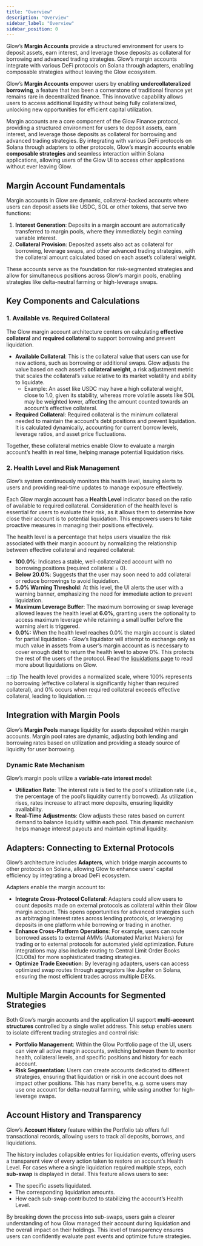 ```yaml
---
title: "Overview"
description: "Overview"
sidebar_label: "Overview"
sidebar_position: 0
---
```


Glow’s **Margin Accounts** provide a structured environment for users to deposit assets, earn interest, and leverage those deposits as collateral for borrowing and advanced trading strategies. Glow’s margin accounts integrate with various DeFi protocols on Solana through adapters, enabling composable strategies without leaving the Glow ecosystem.

Glow’s **Margin Accounts** empower users by enabling **undercollateralized borrowing**, a feature that has been a cornerstone of traditional finance yet remains rare in decentralized finance. This innovative capability allows users to access additional liquidity without being fully collateralized, unlocking new opportunities for efficient capital utilization.

Margin accounts are a core component of the Glow Finance protocol, providing a structured environment for users to deposit assets, earn interest, and leverage those deposits as collateral for borrowing and advanced trading strategies. By integrating with various DeFi protocols on Solana through adapters to other protocols, Glow’s margin accounts enable **composable strategies** and seamless interaction within Solana applications, allowing users of the Glow UI to access other applications without ever leaving Glow.

## Margin Account Fundamentals

Margin accounts in Glow are dynamic, collateral-backed accounts where users can deposit assets like USDC, SOL or other tokens, that serve two functions:

1. **Interest Generation**: Deposits in a margin account are automatically transferred to margin pools, where they immediately begin earning variable interest.
2. **Collateral Provision**: Deposited assets also act as collateral for borrowing, leverage swaps, and other advanced trading strategies, with the collateral amount calculated based on each asset’s collateral weight.

These accounts serve as the foundation for risk-segmented strategies and allow for simultaneous positions across Glow’s margin pools, enabling strategies like delta-neutral farming or high-leverage swaps.

## Key Components and Calculations

### 1. Available vs. Required Collateral

The Glow margin account architecture centers on calculating **effective collateral** and **required collateral** to support borrowing and prevent liquidation.

- **Available Collateral**: This is the collateral value that users can use for new actions, such as borrowing or additional swaps. Glow adjusts the value based on each asset’s **collateral weight**, a risk adjustment metric that scales the collateral’s value relative to its market volatility and ability to liquidate.
    - Example: An asset like USDC may have a high collateral weight, close to 1.0, given its stability, whereas more volatile assets like SOL may be weighted lower, affecting the amount counted towards an account’s effective collateral.
- **Required Collateral**: Required collateral is the minimum collateral needed to maintain the account's debt positions and prevent liquidation. It is calculated dynamically, accounting for current borrow levels, leverage ratios, and asset price fluctuations.

Together, these collateral metrics enable Glow to evaluate a margin account’s health in real time, helping manage potential liquidation risks.

### 2. Health Level and Risk Management

Glow’s system continuously monitors this health level, issuing alerts to users and providing real-time updates to manage exposure effectively.

Each Glow margin account has a **Health Level** indicator based on the ratio of available to required collateral. Consideration of the health level is essential for users to evaluate their risk, as it allows them to determine how close their account is to potential liquidation. This empowers users to take proactive measures in managing their positions effectively.

The health level is a percentage that helps users visualize the risk associated with their margin account by normalizing the relationship between effective collateral and required collateral:

- **100.0%**: Indicates a stable, well-collateralized account with no borrowing positions (required collateral = 0).
- **Below 20.0%**: Suggests that the user may soon need to add collateral or reduce borrowings to avoid liquidation.
- **5.0% Warning Threshold**: At this level, the UI alerts the user with a warning banner, emphasizing the need for immediate action to prevent liquidation.
- **Maximum Leverage Buffer**: The maximum borrowing or swap leverage allowed leaves the health level at **6.0%**, granting users the optionality to access maximum leverage while retaining a small buffer before the warning alert is triggered.
- **0.0%:** When the health level reaches 0.0% the margin account is slated for partial liquidation - Glow’s liquidator will attempt to exchange only as much value in assets from a user’s margin account as is necessary to cover enough debt to return the health level to above 0%. This protects the rest of the users of the protocol. Read the [liquidations page](../03-margin-accounts/liquidation.md) to read more about liquidations on Glow.

:::tip
The health level provides a normalized scale, where 100% represents no borrowing (effective collateral is significantly higher than required collateral), and 0% occurs when required collateral exceeds effective collateral, leading to liquidation.
:::

## Integration with Margin Pools

Glow’s **Margin Pools** manage liquidity for assets deposited within margin accounts. Margin pool rates are dynamic, adjusting both lending and borrowing rates based on utilization and providing a steady source of liquidity for user borrowing.

### Dynamic Rate Mechanism

Glow’s margin pools utilize a **variable-rate interest model**:

- **Utilization Rate**: The interest rate is tied to the pool's utilization rate (i.e., the percentage of the pool’s liquidity currently borrowed). As utilization rises, rates increase to attract more deposits, ensuring liquidity availability.
- **Real-Time Adjustments**: Glow adjusts these rates based on current demand to balance liquidity within each pool. This dynamic mechanism helps manage interest payouts and maintain optimal liquidity.

## Adapters: Connecting to External Protocols

Glow’s architecture includes **Adapters**, which bridge margin accounts to other protocols on Solana, allowing Glow to enhance users' capital efficiency by integrating a broad DeFi ecosystem.

Adapters enable the margin account to:

- **Integrate Cross-Protocol Collateral**: Adapters could allow users to count deposits made on external protocols as collateral within their Glow margin account. This opens opportunities for advanced strategies such as arbitraging interest rates across lending protocols, or leveraging deposits in one platform while borrowing or trading in another.
- **Enhance Cross-Platform Operations**: For example, users can route borrowed assets to external AMMs (Automated Market Makers) for trading or to external protocols for automated yield optimization. Future integrations may also include routing to Central Limit Order Books (CLOBs) for more sophisticated trading strategies.
- **Optimize Trade Execution**: By leveraging adapters, users can access optimized swap routes through aggregators like Jupiter on Solana, ensuring the most efficient trades across multiple DEXs.

## Multiple Margin Accounts for Segmented Strategies

Both Glow’s margin accounts and the application UI support **multi-account structures** controlled by a single wallet address. This setup enables users to isolate different trading strategies and control risk:

- **Portfolio Management**: Within the Glow Portfolio page of the UI, users can view all active margin accounts, switching between them to monitor health, collateral levels, and specific positions and history for each account.
- **Risk Segmentation**: Users can create accounts dedicated to different strategies, ensuring that liquidation or risk in one account does not impact other positions. This has many benefits, e.g. some users may use one account for delta-neutral farming, while using another for high-leverage swaps.

## Account History and Transparency

Glow’s **Account History** feature within the Portfolio tab offers full transactional records, allowing users to track all deposits, borrows, and liquidations.

The history includes collapsible entries for liquidation events, offering users a transparent view of every action taken to restore an account’s Health Level. For cases where a single liquidation required multiple steps, each **sub-swap** is displayed in detail. This feature allows users to see:

- The specific assets liquidated.
- The corresponding liquidation amounts.
- How each sub-swap contributed to stabilizing the account’s Health Level.

By breaking down the process into sub-swaps, users gain a clearer understanding of how Glow managed their account during liquidation and the overall impact on their holdings. This level of transparency ensures users can confidently evaluate past events and optimize future strategies.

